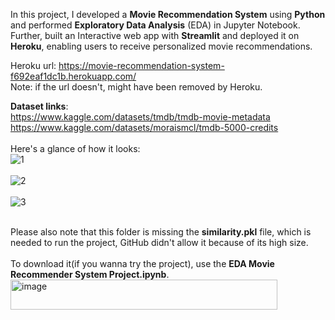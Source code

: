 In this project, I developed a **Movie Recommendation System** using **Python** and performed **Exploratory Data Analysis** (EDA) 
in Jupyter Notebook. Further, built an Interactive web app with **Streamlit** and deployed it on **Heroku**, enabling users to receive personalized movie recommendations.

Heroku url: https://movie-recommendation-system-f692eaf1dc1b.herokuapp.com/  
Note: if the url doesn't, might have been removed by Heroku.  

**Dataset links**:  
https://www.kaggle.com/datasets/tmdb/tmdb-movie-metadata  
https://www.kaggle.com/datasets/moraismcl/tmdb-5000-credits
<br><br>
Here's a glance of how it looks:  
![1](https://github.com/user-attachments/assets/fa27371f-445d-4680-bc5e-6f8cb37362a0)<br><br>
![2](https://github.com/user-attachments/assets/b16531e7-ec6f-49e3-8478-a36b26c699a8)<br><br>
![3](https://github.com/user-attachments/assets/b674a042-97f7-4395-89ad-900129fa3b4e)<br><br>

Please also note that this folder is missing the **similarity.pkl** file, which is needed to run the project, 
GitHub didn't allow it because of its high size.<br><br>
To download it(if you wanna try the project), use the **EDA Movie Recommender System Project.ipynb**.  
<img width="427" height="48" alt="image" src="https://github.com/user-attachments/assets/8864e322-5a24-421c-b31a-0adc8f200358" />  





